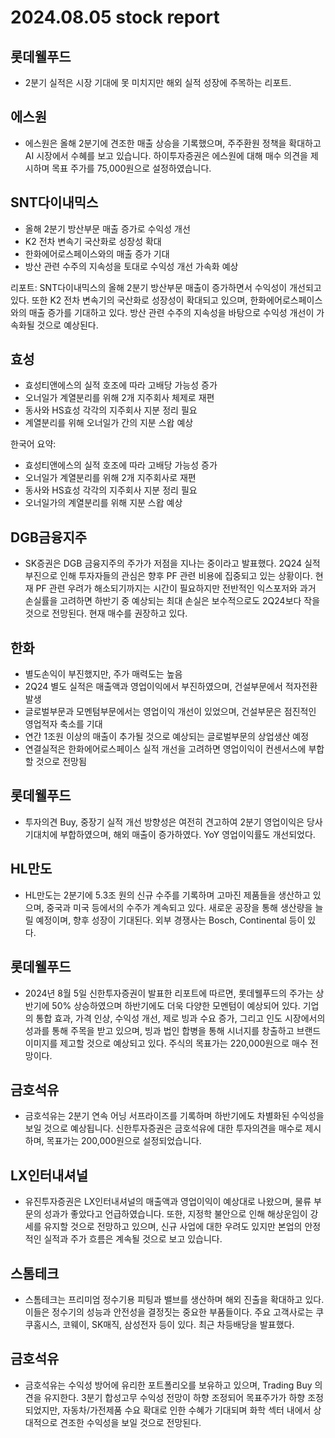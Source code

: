 # 2024.08.05 stock report
## 롯데웰푸드
- 2분기 실적은 시장 기대에 못 미치지만 해외 실적 성장에 주목하는 리포트.
## 에스원
- 에스원은 올해 2분기에 견조한 매출 상승을 기록했으며, 주주환원 정책을 확대하고 AI 시장에서 수혜를 보고 있습니다. 하이투자증권은 에스원에 대해 매수 의견을 제시하며 목표 주가를 75,000원으로 설정하였습니다.
## SNT다이내믹스
- 올해 2분기 방산부문 매출 증가로 수익성 개선
- K2 전차 변속기 국산화로 성장성 확대
- 한화에어로스페이스와의 매출 증가 기대
- 방산 관련 수주의 지속성을 토대로 수익성 개선 가속화 예상

리포트:
SNT다이내믹스의 올해 2분기 방산부문 매출이 증가하면서 수익성이 개선되고 있다. 또한 K2 전차 변속기의 국산화로 성장성이 확대되고 있으며, 한화에어로스페이스와의 매출 증가를 기대하고 있다. 방산 관련 수주의 지속성을 바탕으로 수익성 개선이 가속화될 것으로 예상된다.
## 효성
- 효성티앤에스의 실적 호조에 따라 고배당 가능성 증가
- 오너일가 계열분리를 위해 2개 지주회사 체제로 재편
- 동사와 HS효성 각각의 지주회사 지분 정리 필요
- 계열분리를 위해 오너일가 간의 지분 스왑 예상

한국어 요약:
- 효성티앤에스의 실적 호조에 따라 고배당 가능성 증가
- 오너일가 계열분리를 위해 2개 지주회사로 재편
- 동사와 HS효성 각각의 지주회사 지분 정리 필요
- 오너일가의 계열분리를 위해 지분 스왑 예상
## DGB금융지주
- SK증권은 DGB 금융지주의 주가가 저점을 지나는 중이라고 발표했다. 2Q24 실적 부진으로 인해 투자자들의 관심은 향후 PF 관련 비용에 집중되고 있는 상황이다. 현재 PF 관련 우려가 해소되기까지는 시간이 필요하지만 전반적인 익스포저와 과거 손실률을 고려하면 하반기 중 예상되는 최대 손실은 보수적으로도 2Q24보다 작을 것으로 전망된다. 현재 매수를 권장하고 있다.
## 한화
- 별도손익이 부진했지만, 주가 매력도는 높음
- 2Q24 별도 실적은 매출액과 영업이익에서 부진하였으며, 건설부문에서 적자전환 발생
- 글로벌부문과 모멘텀부문에서는 영업이익 개선이 있었으며, 건설부문은 점진적인 영업적자 축소를 기대
- 연간 1조원 이상의 매출이 추가될 것으로 예상되는 글로벌부문의 상업생산 예정
- 연결실적은 한화에어로스페이스 실적 개선을 고려하면 영업이익이 컨센서스에 부합할 것으로 전망됨
## 롯데웰푸드
- 투자의견 Buy, 중장기 실적 개선 방향성은 여전히 견고하여 2분기 영업이익은 당사 기대치에 부합하였으며, 해외 매출이 증가하였다. YoY 영업이익률도 개선되었다.
## HL만도
- HL만도는 2분기에 5.3조 원의 신규 수주를 기록하며 고마진 제품들을 생산하고 있으며, 중국과 미국 등에서의 수주가 계속되고 있다. 새로운 공장을 통해 생산량을 늘릴 예정이며, 향후 성장이 기대된다. 외부 경쟁사는 Bosch, Continental 등이 있다.
## 롯데웰푸드
- 2024년 8월 5일 신한투자증권이 발표한 리포트에 따르면, 롯데웰푸드의 주가는 상반기에 50% 상승하였으며 하반기에도 더욱 다양한 모멘텀이 예상되어 있다. 기업의 통합 효과, 가격 인상, 수익성 개선, 제로 빙과 수요 증가, 그리고 인도 시장에서의 성과를 통해 주목을 받고 있으며, 빙과 법인 합병을 통해 시너지를 창출하고 브랜드 이미지를 제고할 것으로 예상되고 있다. 주식의 목표가는 220,000원으로 매수 전망이다.
## 금호석유
- 금호석유는 2분기 연속 어닝 서프라이즈를 기록하며 하반기에도 차별화된 수익성을 보일 것으로 예상됩니다. 신한투자증권은 금호석유에 대한 투자의견을 매수로 제시하며, 목표가는 200,000원으로 설정되었습니다.
## LX인터내셔널
- 유진투자증권은 LX인터내셔널의 매출액과 영업이익이 예상대로 나왔으며, 물류 부문의 성과가 좋았다고 언급하였습니다. 또한, 지정학 불안으로 인해 해상운임이 강세를 유지할 것으로 전망하고 있으며, 신규 사업에 대한 우려도 있지만 본업의 안정적인 실적과 주가 흐름은 계속될 것으로 보고 있습니다.
## 스톰테크
- 스톰테크는 프리미엄 정수기용 피팅과 밸브를 생산하며 해외 진출을 확대하고 있다. 이들은 정수기의 성능과 안전성을 결정짓는 중요한 부품들이다. 주요 고객사로는 쿠쿠홈시스, 코웨이, SK매직, 삼성전자 등이 있다. 최근 차등배당을 발표했다.
## 금호석유
- 금호석유는 수익성 방어에 유리한 포트폴리오를 보유하고 있으며, Trading Buy 의견을 유지한다. 3분기 합성고무 수익성 전망이 하향 조정되어 목표주가가 하향 조정되었지만, 자동차/가전제품 수요 확대로 인한 수혜가 기대되며 화학 섹터 내에서 상대적으로 견조한 수익성을 보일 것으로 전망된다.
